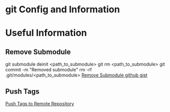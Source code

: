 # git Config and Information

# Useful Information
## Remove Submodule
git submodule deinit <path_to_submodule>
git rm <path_to_submodule>
git commit -m "Removed submodule"
rm -rf .git/modules/<path_to_submodule>
[Remove Submodule github gist](https://gist.github.com/myusuf3/7f645819ded92bda6677)<br  />
## Push Tags
[Push Tags to Remote Repository](https://stackoverflow.com/questions/5195859/how-do-you-push-a-tag-to-a-remote-repository-using-git)<br  />
